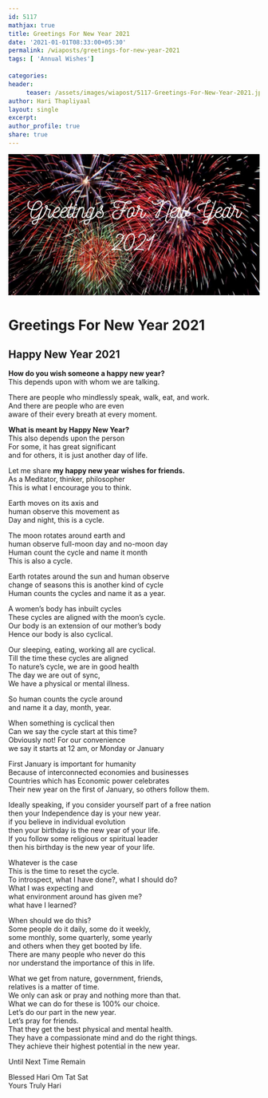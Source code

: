 ```yaml
--- 
id: 5117
mathjax: true  
title: Greetings For New Year 2021
date: '2021-01-01T08:33:00+05:30'
permalink: /wiaposts/greetings-for-new-year-2021
tags: [ 'Annual Wishes']

categories: 
header:
     teaser: /assets/images/wiapost/5117-Greetings-For-New-Year-2021.jpg
author: Hari Thapliyaal 
layout: single
excerpt:  
author_profile: true 
share: true 
---
```


![Greetings For New Year 2021](/assets/images/wiapost/5117-Greetings-For-New-Year-2021.jpg)  
   
# Greetings For New Year 2021   
    
## Happy New Year 2021
   
**How do you wish someone a happy new year?**  
This depends upon with whom we are talking.

There are people who mindlessly speak, walk, eat, and work.  
And there are people who are even  
aware of their every breath at every moment.

**What is meant by Happy New Year?**  
This also depends upon the person  
For some, it has great significant  
and for others, it is just another day of life.

Let me share **my happy new year wishes for friends.**  
As a Meditator, thinker, philosopher  
This is what I encourage you to think.

Earth moves on its axis and  
human observe this movement as  
Day and night, this is a cycle.

The moon rotates around earth and  
human observe full-moon day and no-moon day  
Human count the cycle and name it month  
This is also a cycle.

Earth rotates around the sun and human observe  
change of seasons this is another kind of cycle  
Human counts the cycles and name it as a year.

A women’s body has inbuilt cycles  
These cycles are aligned with the moon’s cycle.  
Our body is an extension of our mother’s body  
Hence our body is also cyclical.

Our sleeping, eating, working all are cyclical.  
Till the time these cycles are aligned  
To nature’s cycle, we are in good health  
The day we are out of sync,  
We have a physical or mental illness.

So human counts the cycle around  
and name it a day, month, year.

When something is cyclical then  
Can we say the cycle start at this time?  
Obviously not! For our convenience  
we say it starts at 12 am, or Monday or January

First January is important for humanity  
Because of interconnected economies and businesses  
Countries which has Economic power celebrates  
Their new year on the first of January, so others follow them.

Ideally speaking, if you consider yourself part of a free nation  
then your Independence day is your new year.  
if you believe in individual evolution  
then your birthday is the new year of your life.  
If you follow some religious or spiritual leader  
then his birthday is the new year of your life.

Whatever is the case  
This is the time to reset the cycle.  
To introspect, what I have done?, what I should do?  
What I was expecting and  
what environment around has given me?  
what have I learned?

When should we do this?  
Some people do it daily, some do it weekly,  
some monthly, some quarterly, some yearly  
and others when they get booted by life.  
There are many people who never do this  
nor understand the importance of this in life.

What we get from nature, government, friends,  
relatives is a matter of time.  
We only can ask or pray and nothing more than that.  
What we can do for these is 100% our choice.  
Let’s do our part in the new year.  
Let’s pray for friends.  
That they get the best physical and mental health.  
They have a compassionate mind and do the right things.  
They achieve their highest potential in the new year.

Until Next Time Remain   
  
Blessed Hari Om Tat Sat  
Yours Truly Hari


